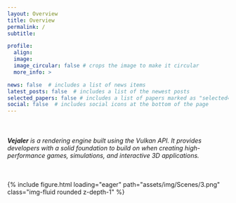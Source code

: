 ```yaml
---
layout: Overview
title: Overview
permalink: /
subtitle:

profile:
  align:
  image:
  image_circular: false # crops the image to make it circular
  more_info: >

news: false  # includes a list of news items
latest_posts: false  # includes a list of the newest posts
selected_papers: false # includes a list of papers marked as "selected={true}"
social: false  # includes social icons at the bottom of the page
---
```


<br>

###### **Vejaler** is a rendering engine built using the Vulkan API. It provides developers with a solid foundation to build on when creating high-performance games, simulations, and interactive 3D applications.


<br>

<div class="row mt-3">
    <div class="col-sm mt-3 mt-md-0">
        {% include figure.html loading="eager" path="assets/img/Scenes/3.png" class="img-fluid rounded z-depth-1" %}
    </div>
</div>

<br>
